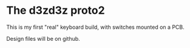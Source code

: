 # The d3zd3z proto2

This is my first "real" keyboard build, with switches mounted on a
PCB.

Design files will be on github.
